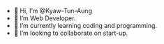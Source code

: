 - 👋 Hi, I’m @Kyaw-Tun-Aung
- 👀 I’m Web Developer.
- 🌱 I’m currently learning coding and programming.
- 💞️ I’m looking to collaborate on start-up.
